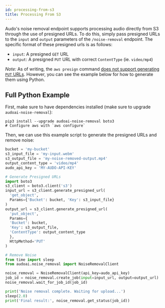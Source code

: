 ```yaml
---
id: processing-from-s3
title: Processing From S3
---
```


Audo's noise removal endpoint supports processing audio directly from S3 through the use of presigned URLs. To do this, simply pass presigned URLs to the `input` and `output` parameters of the `/noise-removal` endpoint. The specific format of these presigned urls is as follows:

- `input`: A presigned `GET` URL
- `output`: A presigned `PUT` URL with correct `ContentType` (ie. `video/mp4`)

*Note:* As of writing, the `aws presign` command [does not support generating `PUT` URLs](https://github.com/aws/aws-cli/pull/3979). However, you can see the example below for how to generate them using Python.

## Full Python Example

First, make sure to have dependencies installed (make sure to upgrade `audoai-noise-removal`):
```console
pip3 install --upgrade audoai-noise-removal boto3
# Configure aws with `aws configure`
```

Then, we can use this example script to generate the presigned URLs and remove noise:

```python
bucket = 'my-bucket'
s3_input_file = 'my-input.webm'
s3_output_file = 'my-noise-removed-output.mp4'
output_content_type = 'video/mp4'
audo_api_key = 'MY-AUDO-API-KEY'

# Generate Presigned URLs
import boto3
s3_client = boto3.client('s3')
input_url = s3_client.generate_presigned_url(
  'get_object',
  Params={'Bucket': bucket, 'Key': s3_input_file}
)
output_url = s3_client.generate_presigned_url(
  'put_object',
  Params={
  'Bucket': bucket,
  'Key': s3_output_file,
  'ContentType': output_content_type
  },
  HttpMethod='PUT'
)

# Remove Noise
from time import sleep
from audoai.noise_removal import NoiseRemovalClient

noise_removal = NoiseRemovalClient(api_key=audo_api_key)
job_id = noise_removal.create_job(input=input_url, output=output_url)
noise_removal.wait_for_job_id(job_id)

print('Noise removal complete. Waiting for upload...')
sleep(2.0)
print('Final result:', noise_removal.get_status(job_id))
```

